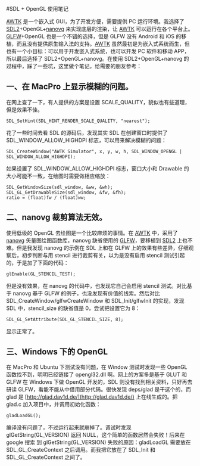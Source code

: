 #SDL + OpenGL 使用笔记

[AWTK](https://github.com/zlgopen/awtk) 是一个嵌入式 GUI，为了开发方便，需要提供 PC 运行环境。我选择了 [SDL2](https://www.libsdl.org)+OpenGL+[nanovg](https://github.com/memononen/nanovg) 来实现底层的渲染，让 [AWTK](https://github.com/zlgopen/awtk) 可以运行在各个平台上。[GLFW](http://www.glfw.org/)+OpenGL 也是一个不错的选择，但是 GLFW 没有 Android 和 iOS 的移植，而且没有提供原生输入法的支持。[AWTK](https://github.com/zlgopen/awtk) 虽然最初是为嵌入式系统而生，但也有一个小目标：可以用于开发嵌入式系统，也可以开发 PC 软件和移动 APP，所以最后选择了 SDL2+OpenGL+nanovg。在使用 SDL2+OpenGL+nanovg 的过程中，踩了一些坑，这里做个笔记，给需要的朋友参考：

## 一、在 MacPro 上显示模糊的问题。

在网上查了一下，有人提供的方案是设置 SCALE_QUALITY，貌似也有些道理，但是效果不佳。

```
SDL_SetHint(SDL_HINT_RENDER_SCALE_QUALITY, "nearest");
```

花了一些时间去看 SDL 的源码后，发现其实 SDL 在创建窗口时提供了 SDL\_WINDOW\_ALLOW\_HIGHDPI 标志，可以用来解决模糊的问题：

```
SDL_CreateWindow("AWTK Simulator", x, y, w, h, SDL_WINDOW_OPENGL | SDL_WINDOW_ALLOW_HIGHDPI);
```

如果设置了 SDL\_WINDOW\_ALLOW\_HIGHDPI 标志，窗口大小和 Drawable 的大小可能不一致，在绘图时需要做相应缩放：

```
SDL_GetWindowSize(sdl_window, &ww, &wh);
SDL_GL_GetDrawableSize(sdl_window, &fw, &fh);
ratio = (float)fw / (float)ww;
```

## 二、nanovg 裁剪算法无效。

使用低级的 OpenGL 去绘图是一个比较麻烦的事情。在 [AWTK](https://github.com/zlgopen/awtk) 中，采用了 [nanovg](https://github.com/memononen/nanovg) 矢量图绘图函数库，nanovg 缺省使用的 [GLFW](http://www.glfw.org/)，要移植到 [SDL2](https://www.libsdl.org) 上也不难。但是我发现 nanovg 的示例在 SDL 上和在 GLFW 上的效果有些差异，仔细观察后，初步判断与用 stencil 进行裁剪有关，以为是没有启用 stencil 测试引起的，于是加了下面的代码：

```
glEnable(GL_STENCIL_TEST);
```

但是没有效果，在 nanovg 的代码中，也发现它自己会启用 stencil 测试。对比基于 nanovg 基于 GLFW 的例子，也没发现有价值的线索。然后对比 SDL\_CreateWindow/glfwCreateWindow 和 SDL\_Init/glfwInit 的实现，发现 SDL 中，stencil\_size 的缺省值是 0，尝试把设置它为 8：

```
SDL_GL_SetAttribute(SDL_GL_STENCIL_SIZE, 8);
```

显示正常了。

## 三、Windows 下的 OpenGL

在 MacPro 和 Ubuntu 下测试没有问题，在 Window 测试时发现一些 OpenGL 函数找不到，明明已经链接了 opengl32.dll 啊。网上的方案多是基于 GLUT 和 GLFW 在 Windows 下做 OpenGL 开发的，SDL 则没有找到相关资料，只好再去研读 GLFW，看能不能从中借用部分代码。很快发现 deps/glad 是干这个的，而 glad 是 [http://glad.dav1d.de/](http://glad.dav1d.de/) 上在线生成的。把 glad.c 加入项目中，并调用初始化函数：

```
gladLoadGL();
```

编译没有问题了，不过运行起来就崩掉了。调试时发现 glGetString(GL\_VERSION) 返回 NULL，这个简单的函数居然会失败！后来在 google 搜索
到 glGetString(GL\_VERSION) 失败的原因：gladLoadGL 需要放在 SDL\_GL\_CreateContext 之后调用。而我把它放在了 SDL\_Init 和 SDL\_GL\_CreateContext 之间了。

